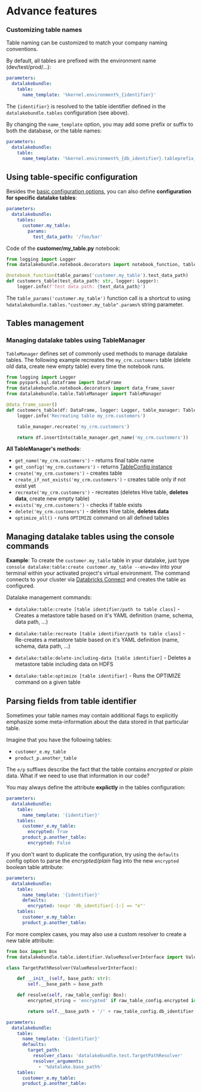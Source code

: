 # Advance features

### Customizing table names

Table naming can be customized to match your company naming conventions. 

By default, all tables are prefixed with the environment name (dev/test/prod/...):

```yaml
parameters:
  datalakebundle:
    table:
      name_template: '%kernel.environment%_{identifier}'
```

The `{identifier}` is resolved to the table identifier defined in the `datalakebundle.tables` configuration (see above).

By changing the `name_template` option, you may add some prefix or suffix to both the database, or the table names:

```yaml
parameters:
  datalakebundle:
    table:
      name_template: '%kernel.environment%_{db_identifier}.tableprefix_{table_identifier}_tablesufix'
```

## Using table-specific configuration

Besides the [basic configuration options](https://github.com/daipe-ai/databricks-bundle/blob/master/docs/configuration.md), you can also define **configuration for specific datalake tables**:

```yaml
parameters:
  datalakebundle:
    tables:
      customer.my_table:
        params:
          test_data_path: '/foo/bar'
```

Code of the **customer/my_table.py** notebook:

```python
from logging import Logger
from datalakebundle.notebook.decorators import notebook_function, table_params

@notebook_function(table_params('customer.my_table').test_data_path)
def customers_table(test_data_path: str, logger: Logger):
    logger.info(f'Test data path: {test_data_path}')
```

The `table_params('customer.my_table')` function call is a shortcut to using `%datalakebundle.tables."customer.my_table".params%` string parameter.

## Tables management

### Managing datalake tables using TableManager

`TableManager` defines set of commonly used methods to manage datalake tables.
The following example recreates the `my_crm.customers` table (delete old data, create new empty table) every time the notebook runs.

```python
from logging import Logger
from pyspark.sql.dataframe import DataFrame
from datalakebundle.notebook.decorators import data_frame_saver
from datalakebundle.table.TableManager import TableManager

@data_frame_saver()
def customers_table(df: DataFrame, logger: Logger, table_manager: TableManager):
    logger.info('Recreating table my_crm.customers')

    table_manager.recreate('my_crm.customers')

    return df.insertInto(table_manager.get_name('my_crm.customers'))
```

**All TableManager's methods**:

* `get_name('my_crm.customers')` - returns final table name
* `get_config('my_crm.customers')` - returns [TableConfig instance](https://github.com/daipe-ai/datalake-bundle/blob/master/src/datalakebundle/table/config/TableConfig.py)
* `create('my_crm.customers')` - creates table
* `create_if_not_exists('my_crm.customers')` - creates table only if not exist yet
* `recreate('my_crm.customers')` - recreates (deletes Hive table, **deletes data**, create new empty table)
* `exists('my_crm.customers')` - checks if table exists
* `delete('my_crm.customers')` - deletes Hive table, **deletes data**
* `optimize_all()` - runs `OPTIMIZE` command on all defined tables

## Managing datalake tables using the console commands

**Example**: To create the `customer.my_table` table in your datalake, just type `console datalake:table:create customer.my_table --env=dev`
into your terminal within your activated project's virtual environment.
The command connects to your cluster via [Databricks Connect](https://github.com/daipe-ai/databricks-bundle/blob/master/docs/databricks-connect.md) and creates the table as configured.

Datalake management commands: 

* `datalake:table:create [table identifier/path to table class]` - Creates a metastore table based on it's YAML definition (name, schema, data path, ...)

* `datalake:table:recreate [table identifier/path to table class]` - Re-creates a metastore table based on it's YAML definition (name, schema, data path, ...)

* `datalake:table:delete-including-data [table identifier]` - Deletes a metastore table including data on HDFS

* `datalake:table:optimize [table identifier]` - Runs the OPTIMIZE command on a given table

## Parsing fields from table identifier

Sometimes your table names may contain additional flags to explicitly emphasize some meta-information about the data stored in that particular table.

Imagine that you have the following tables:

* `customer_e.my_table`
* `product_p.another_table`

The `e/p` suffixes describe the fact that the table contains *encrypted* or *plain* data. What if we need to use that information in our code?

You may always define the attribute **explictly** in the tables configuration: 

```yaml
parameters:
  datalakebundle:
    table:
      name_template: '{identifier}'
    tables:
      customer_e.my_table:
        encrypted: True
      product_p.another_table:
        encrypted: False
```

If you don't want to duplicate the configuration, try using the `defaults` config option to parse the *encrypted/plain* flag into the new `encrypted` boolean table attribute: 

```yaml
parameters:
  datalakebundle:
    table:
      name_template: '{identifier}'
      defaults:
        encrypted: !expr 'db_identifier[-1:] == "e"'
    tables:
      customer_e.my_table:
      product_p.another_table:
```

For more complex cases, you may also use a custom resolver to create a new table attribute:

```python
from box import Box
from datalakebundle.table.identifier.ValueResolverInterface import ValueResolverInterface

class TargetPathResolver(ValueResolverInterface):

    def __init__(self, base_path: str):
        self.__base_path = base_path

    def resolve(self, raw_table_config: Box):
        encrypted_string = 'encrypted' if raw_table_config.encrypted is True else 'plain'

        return self.__base_path + '/' + raw_table_config.db_identifier + '/' + encrypted_string + '/' + raw_table_config.table_identifier + '.delta'
```

```yaml
parameters:
  datalakebundle:
    table:
      name_template: '{identifier}'
      defaults:
        target_path:
          resolver_class: 'datalakebundle.test.TargetPathResolver'
          resolver_arguments:
            - '%datalake.base_path%'
    tables:
      customer_e.my_table:
      product_p.another_table:
```